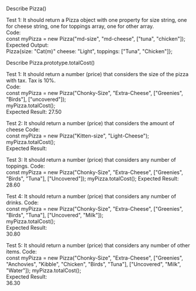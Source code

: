 Describe Pizza()

Test 1: It should return a Pizza object with one property for size string, one for cheese string, one for toppings array, one for other array.  
Code:  
  const myPizza = new Pizza("md-size", "md-cheese", ["tuna", "chicken"]);  
Expected Output:  
Pizza{size: "Cat(m)" cheese: "Light", toppings: ["Tuna", "Chicken"]};  

Describe Pizza.prototype.totalCost()

Test 1: It should return a number (price) that considers the size of the pizza with tax. Tax is 10%.  
Code:  
  const myPizza = new Pizza("Chonky-Size", "Extra-Cheese", ["Greenies", "Birds"], ["uncovered"]);  
  myPizza.totalCost();  
Expected Result:  27.50

Test 2: It should return a number (price) that considers the amount of cheese
Code:  
  const myPizza = new Pizza("Kitten-size", "Light-Cheese");  
  myPizza.totalCost();  
Expected Result:  

Test 3: It should return a number (price) that considers any number of toppings.
Code:  
const myPizza = new Pizza("Chonky-Size", "Extra-Cheese", ["Greenies", "Birds", "Tuna"], ["Uncovered"]);
  myPizza.totalCost();
Expected Result:  
  28.60

Test 4: It should return a number (price) that considers any number of drinks.
Code:  
  const myPizza = new Pizza("Chonky-Size", "Extra-Cheese", ["Greenies", "Birds", "Tuna"], ["Uncovered", "Milk"]);  
  myPizza.totalCost();  
Expected Result:  
  30.80  

Test 5: It should return a number (price) that considers any number of other items.
Code:  
  const myPizza = new Pizza("Chonky-Size", "Extra-Cheese", ["Greenies", "Anchovies", "Kibble", "Chicken", "Birds", "Tuna"], ["Uncovered", "Milk", "Water"]); 
  myPizza.totalCost();  
Expected Result:  
  36.30

